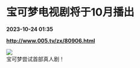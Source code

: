 # 宝可梦电视剧将于10月播出

**2023-10-24 01:35**

**http://www.005.tv/zx/80906.html**

![](http://www.005.tv/uploads/pic/2023/9/1693516791368.jpg)  
宝可梦尝试首部真人剧！